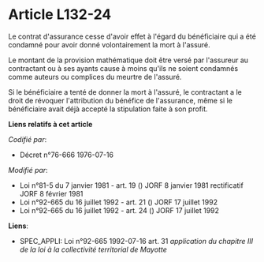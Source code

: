# Article L132-24

Le contrat d'assurance cesse d'avoir effet à l'égard du bénéficiaire qui a été condamné pour avoir donné volontairement la
mort à l'assuré.

Le montant de la provision mathématique doit être versé par l'assureur au contractant ou à ses ayants cause à moins qu'ils ne
soient condamnés comme auteurs ou complices du meurtre de l'assuré.

Si le bénéficiaire a tenté de donner la mort à l'assuré, le contractant a le droit de révoquer l'attribution du bénéfice de
l'assurance, même si le bénéficiaire avait déjà accepté la stipulation faite à son profit.

**Liens relatifs à cet article**

_Codifié par_:

  - Décret n°76-666 1976-07-16

_Modifié par_:

  - Loi n°81-5 du 7 janvier 1981 - art. 19 () JORF 8 janvier 1981 rectificatif JORF 8 février 1981
  - Loi n°92-665 du 16 juillet 1992 - art. 21 () JORF 17 juillet 1992
  - Loi n°92-665 du 16 juillet 1992 - art. 24 () JORF 17 juillet 1992

**Liens**:

  - SPEC_APPLI: Loi n°92-665 1992-07-16 art. 31 *application du chapitre III de la loi à la collectivité territorial de Mayotte*
